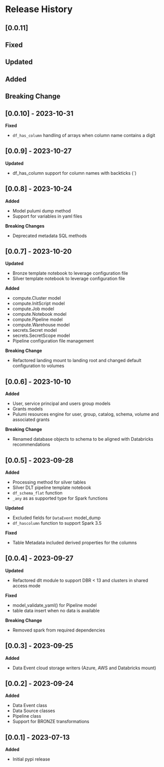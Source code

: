 # Release History

## [0.0.11]
**Fixed**
- 

**Updated**
-

**Added**
-

**Breaking Change**
-

## [0.0.10] - 2023-10-31
**Fixed**
- `df_has_column` handling of arrays when column name contains a digit

## [0.0.9] - 2023-10-27
**Updated**
- df_has_column support for column names with backticks (`)

## [0.0.8] - 2023-10-24
**Added**
- Model pulumi dump method
- Support for variables in yaml files

**Breaking Changes**
- Deprecated metadata SQL methods

## [0.0.7] - 2023-10-20

**Updated**
- Bronze template notebook to leverage configuration file
- Silver template notebook to leverage configuration file

**Added**
- compute.Cluster model
- compute.InitScript model
- compute.Job model
- compute.Notebook model
- compute.Pipeline model
- compute.Warehouse model
- secrets.Secret model
- secrets.SecretScope model
- Pipeline configuration file management

**Breaking Change**
- Refactored landing mount to landing root and changed default configuration to volumes


## [0.0.6] - 2023-10-10
**Added**
- User, service principal and users group models
- Grants models
- Pulumi resources engine for user, group, catalog, schema, volume and associated grants

**Breaking Change**
- Renamed database objects to schema to be aligned with Databricks recommendations

## [0.0.5] - 2023-09-28
**Added**
- Processing method for silver tables
- Silver DLT pipeline template notebook
- `df_schema_flat` function
- `_any` as as supported type for Spark functions

**Updated**
- Excluded fields for `DataEvent` model_dump
- `df_hascolumn` function to support Spark 3.5

**Fixed**
- Table Metadata included derived properties for the columns

## [0.0.4] - 2023-09-27
**Updated**
- Refactored dlt module to support DBR < 13 and clusters in shared access mode

**Fixed**
- model_validate_yaml() for Pipeline model
- table data insert when no data is available

**Breaking Change**
- Removed spark from required dependencies

## [0.0.3] - 2023-09-25
**Added**
- Data Event cloud storage writers (Azure, AWS and Databricks mount)

## [0.0.2] - 2023-09-24
**Added**
- Data Event class
- Data Source classes
- Pipeline class
- Support for BRONZE transformations

## [0.0.1] - 2023-07-13
**Added**
- Initial pypi release
